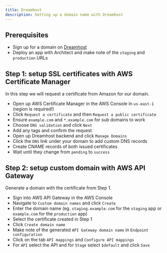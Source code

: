 ```yaml
---
title: Dreamhost
description: Setting up a domain name with Dreamhost
---
```


## Prerequisites 

- Sign up for a domain on [Dreamhost](https://www.dreamhost.com/domains/)
- Deploy an app with Architect and make note of the `staging` and `production` URLs

## Step 1: setup SSL certificates with AWS Certificate Manager

In this step we will request a certificate from Amazon for our domain.

- Open up AWS Certificate Manager in the AWS Console in `us-east-1` (region is required!)
- Click `Request a certificate` and then `Request a public certificate`
- Ensure `example.com` and `*.example.com` for sub domains to work
- Choose `DNS validation` and click `Next`
- Add any tags and confirm the request
- Open up Dreamhost backend and click `Manage Domains`
- Click the `DNS` link under your domain to add custom DNS records
- Create CNAME records of both issued certificates
- Wait until they change from `pending` to `success`

## Step 2: setup custom domain with AWS API Gateway

Generate a domain with the certificate from Step 1.

- Sign into AWS API Gateway in the AWS Console
- Navigate to `Custom domain names` and click `Create`
- Enter the domain name (eg. `staging.example.com` for the `staging` app or `example.com` for the `production` app)
- Select the certificate created in Step 1
- Click `Create domain name`
- Make note of the generated `API Gateway domain name` in `Endpoint configuration`
- Click on the tab `API mappings` and `Configure API mappings`
- For `API` select the API and for `Stage` select `$default` and click `Save`